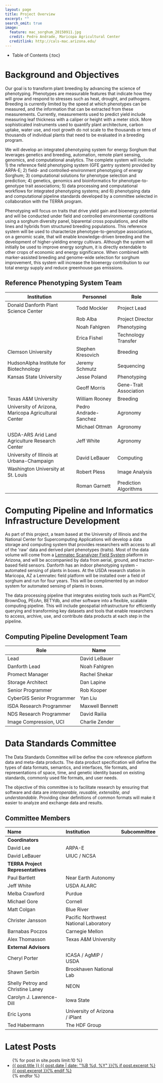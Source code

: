 ```yaml
---
layout: page
title: Project Overview
excerpt: ""
search_omit: true
image:
  feature: mac_sorghum_20150911.jpg
  credit: Pedro Andrade, Maricopa Agricultural Center
  creditlink: http://cals-mac.arizona.edu/
---
```


* Table of Contents
{:toc}

# Background and Objectives

  Our goal is to transform plant breeding by advancing the science of phenotyping. Phenotypes are measurable features that indicate how they will grow and respond to stresses such as heat, drought, and pathogens.
  Breeding is currently limited by the speed at which phenotypes can be measured, and the information that can be extracted from these measurements.
  Currently, measurements used to predict yield include measuring leaf thickness with a caliper or height with a meter stick.
  More sophisticated instruments used to quantify plant architecture, carbon uptake, water use, and root growth do not scale to the thousands or tens of thousands of individual plants that need to be evaluated in a breeding program.
  
We will develop an integrated phenotyping system for energy Sorghum that leverages genetics and breeding, automation, remote plant sensing, genomics, and computational analytics. The complete system will include: 1) the reference field phenotyping system (GFE gantry system) provided by ARPA-E; 2) field- and controlled-environment phenotyping of energy Sorghum; 3) computational solutions for phenotype selection and prediction; 4) genetics, genomics and bioinformatics for phenotype-to-genotype trait associations; 5) data processing and computational workflows for integrated phenotyping systems; and 6) phenotyping data and computational pipeline standards developed by a committee selected in collaboration with the TERRA program. 

Phenotyping will focus on traits that drive yield gain and bioenergy potential and will be conducted under field and controlled environmental conditions using a sorghum diversity panel, biparental cross populations, and elite lines and hybrids from structured breeding populations. This reference system will be used to characterize phenotype-to-genotype associations, on a genomic scale, that will enable knowledge-driven breeding and the development of higher-yielding energy cultivars. Although the system will initially be used to improve energy sorghum, it is directly extendable to other crops of economic and energy significance. When combined with marker-assisted breeding and genome-wide selection for sorghum improvement, this system will increase the bioenergy contribution to our total energy supply and reduce greenhouse gas emissions.



## Reference Phenotyping System Team

| Institution                                         | Personnel             | Role                   |
|-----------------------------------------------------|-----------------------|------------------------|
| Donald Danforth Plant Science Center                | Todd Mockler          | Project Lead           |
|                                                     | Rob Alba              | Project Director       |
|                                                     | Noah Fahlgren         | Phenotyping            |
|                                                     | Erica Fishel          | Technology Transfer    |
| Clemson University                                  | Stephen Kresovich     | Breeding               |
| HudsonAlpha Institute for Biotechnology             | Jeremy Schmutz        | Sequencing             |
| Kansas State University                             | Jesse Poland          | Phenotyping            |
|                                                     | Geoff Morris          | Gene-Trait Association |
| Texas A&M University                                | William Rooney        | Breeding               |
| University of Arizona, Maricopa Agricultural Center | Pedro Andrade-Sanchez | Agronomy               |
|                                                     | Michael Ottman        | Agronomy               |
| USDA-ARS Arid Land Agriculture Research Center      | Jeff White            | Agronomy               |
| University of Illinois at Urbana-Champaign          | David LeBauer         | Computing              |
| Washington University at St. Louis                  | Robert Pless          | Image Analysis         |
|                                                     | Roman Garnett         | Prediction Algorithms  |


# Computing Pipeline and Informatics Infrastructure Development

As part of this project, a team based at the University of Illinois and the National Center for Supercomputing Applications will develop a data storage and computing system that provides researchers with access to all of the 'raw' data and derived plant phenotypes (traits). 
Most of the data volume will come from a [Lemnatec Scanalyzer Field System](http://www.lemnatec.com/products/hardware-solutions/scanalyzer-field/) platform in Arizona, and will be accompanied by data from aerial, ground, and tractor-based field sensors. 
Danforth has an indoor phenotyping system - automated sensing of plants in boxes. At the USDA research station in Maricopa, AZ a Lemnatec field platform will be installed over a field of sorghum and run for four years. This will be complimented by an indoor system for automated sensing of plants in boxes.

The data processing pipeline that integrates existing tools such as PlantCV, BrownDog, PEcAn, BETYdb, and other software into a flexible, scalable computing pipeline. This will include geospatial infrastructure for efficiently querying and transforming key datasets and tools that enable researchers to access, archive, use, and contribute data products at each step in the pipeline. 

## Computing Pipeline Development Team


| Role | Name |
|---|---|
| Lead | David LeBauer | 
| Danforth Lead | Noah Fahlgren | 
| Promect Manager | Rachel Shekar |
| Storage Architect | Dan Lapine | 
| Senior Programmer | Rob Kooper |
| CyberGIS Senior Programmer |  Yan Liu | 
| ISDA Research Programmer |  Maxwell Bennett |
| NDS Research Programmer | David Railia|
| Image Compression, UCI | Charlie Zender| 

# Data Standards Committee

The Data Standards Committee will be define the core reference platform data and meta-data products. The data product specification will define the types of data formats, semantics, and interfaces, file formats, and representations of space, time, and genetic identity based on existing standards, commonly used file formats, and user needs.

The objective of this committee is to facilitate research by ensuring that software and data are _interoperable, reusable, extensible, and understandable_. Providing clear definitions of common formats will make it easier to analyze and exchange data and results. 


## Committee Members

| Name | Institution | Subcommittee|
|:--|:--|:--|
|**Coordinators** | | | 
| David Lee | ARPA-E | 
| David LeBauer | UIUC / NCSA | 
|**TERRA Project Representatives** | | 
| Paul Bartlett | Near Earth Autonomy | 
| Jeff White | USDA ALARC |
| Melba Crawford | Purdue |
| Michael Gore | Cornell | 
| Matt Colgan | Blue River | 
| Christer Jansson | Pacific Northwest National Laboratory | 
| Barnabas Poczos | Carnegie Mellon | 
| Alex Thomasson | Texas A&M University |
|**External Advisors** | | | 
| Cheryl Porter| ICASA / AgMIP / USDA | 
| Shawn Serbin | Brookhaven National Lab | 
| Shelly Petroy and Christine Laney | NEON |
| Carolyn J. Lawrence-Dill | Iowa State | 
| Eric Lyons | University of Arizona / iPlant | 
| Ted Habermann | The HDF Group |


# Latest Posts

<ul class="post-list">
{% for post in site.posts limit:10 %} 
  <li><article><a href="{{ site.url }}{{ post.url }}">{{ post.title }} <span class="entry-date"><time datetime="{{ post.date | date_to_xmlschema }}">{{ post.date | date: "%B %d, %Y" }}</time></span>{% if post.excerpt %} <span class="excerpt">{{ post.excerpt }}</span>{% endif %}</a></article></li>
{% endfor %}
</ul>
